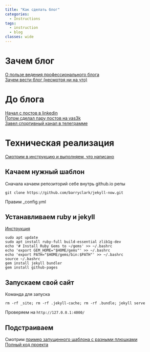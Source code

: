 ```yaml
---
title: "Как сделать блог"
categories:
  - Instructions
tags:
  - instruction
  - blog
classes: wide
---
```


# Зачем блог
[О пользе ведения профессионального блога](https://vsevolodustinov.ru/blog/all/o-polze-vedeniya-professionalnogo-bloga/)  
[Зачем вести блог (несмотря ни на что)](https://sergeykorol.ru/blog/about-blog/)  
# До блога
[Начал с постов в linkedin](https://www.linkedin.com/in/xcemaxx/recent-activity/all/)  
[Потом сделал пару постов на vas3k](/third_party/)  
[Завел спортивный канал в телеграмме](https://t.me/const_gym)  
# Техническая реализация
[Смотрим в инструкцию и выполняем, что написано](https://github.com/barryclark/jekyll-now)

## Качаем нужный шаблон
Сначала качаем репозиторий себе внутрь github.io репы  
```
git clone https://github.com/barryclark/jekyll-now.git
```  
Правим _config.yml

## Устанавливаем ruby и jekyll
[Инструкция](https://jekyllrb.com/docs/installation/ubuntu/)  
```
sudo apt update
sudo apt install ruby-full build-essential zlib1g-dev
echo '# Install Ruby Gems to ~/gems' >> ~/.bashrc
echo 'export GEM_HOME="$HOME/gems"' >> ~/.bashrc
echo 'export PATH="$HOME/gems/bin:$PATH"' >> ~/.bashrc
source ~/.bashrc
gem install jekyll bundler
gem install github-pages
```  
## Запускаем свой сайт 
Команда для запуска  
```
rm -rf _site; rm -rf .jekyll-cache; rm -rf .bundle; jekyll serve
```  
Проверяем на `http://127.0.0.1:4000/`  
## Подстраиваем  
Смотрим [пример запущенного шаблона с разными плюшками](https://mmistakes.github.io/minimal-mistakes/docs/quick-start-guide/)  
[Полный код проекта](https://github.com/mmistakes/minimal-mistakes/tree/master/docs)